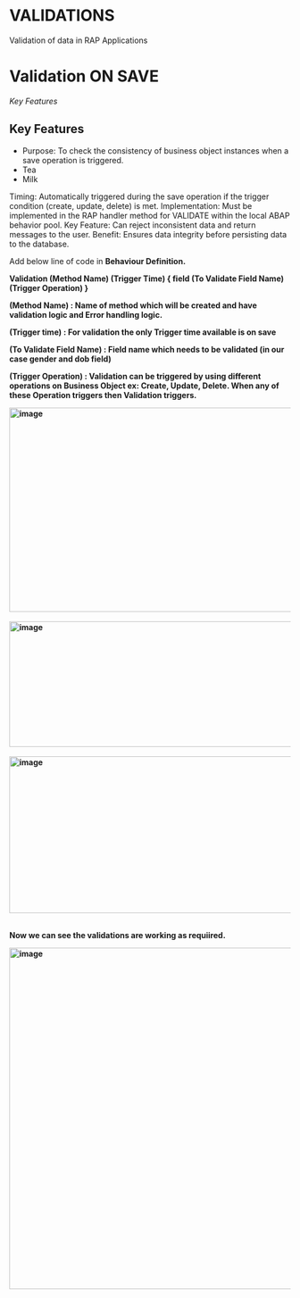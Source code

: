 # VALIDATIONS
Validation of data in RAP Applications


# Validation ON SAVE

*Key Features*
<h2>Key Features</h2>

<ul>
  <li>Purpose: To check the consistency of business object instances when a save operation is triggered. </li>
  <li>Tea</li>
  <li>Milk</li>
</ul>  


Timing: Automatically triggered during the save operation if the trigger condition (create, update, delete) is met. 
Implementation: Must be implemented in the RAP handler method for VALIDATE within the local ABAP behavior pool. 
Key Feature: Can reject inconsistent data and return messages to the user. 
Benefit: Ensures data integrity before persisting data to the database. 


Add below line of code in <b/>Behaviour Definition<b/>.

Validation (Method Name) (Trigger Time) { field (To Validate Field Name) (Trigger Operation)  }

**(Method Name)** : Name of method which will be created and have validation logic and Error handling logic.

**(Trigger time)** : For validation the only Trigger time available is on save

**(To Validate Field Name)** : Field name which needs to be validated (in our case gender and dob field)

**(Trigger Operation)**  : Validation can be triggered by using different operations on Business Object ex: Create, Update, Delete. When any of these Operation triggers then Validation triggers.

<img width="648" height="366" alt="image" src="https://github.com/user-attachments/assets/d855fdf2-9ceb-4c0d-abe6-59b9f250e0c2" />
<br/><br/>
<img width="663" height="225" alt="image" src="https://github.com/user-attachments/assets/bd68e6d2-a4fb-456f-b8cb-5f823d7999ce" />
<br/><br/>
<img width="773" height="281" alt="image" src="https://github.com/user-attachments/assets/cc2a7963-e05a-4b55-85ff-957b088d5a2d" />
<br/><br/>

Now we can see the validations are working as requiired.

<img width="950" height="612" alt="image" src="https://github.com/user-attachments/assets/95cfc5f1-8bda-4f89-a9de-8392d2f24c62" />
